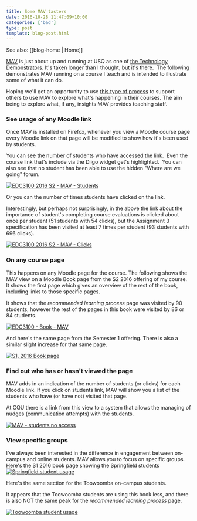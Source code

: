 ```yaml
---
title: Some MAV tasters
date: 2016-10-28 11:47:09+10:00
categories: ['bad']
type: post
template: blog-post.html
---
```


See also: [[blog-home | Home]]

[MAV](https://github.com/damoclark/mav-enterprise) is just about up and running at USQ as one of [the Technology Demonstrators](https://www.usq.edu.au/learning-teaching/demonstrators/about). It's taken longer than I thought, but it's there.  The following demonstrates MAV running on a course I teach and is intended to illustrate some of what it can do.

Hoping we'll get an opportunity to use [this type of process](/blog2/2016/09/08/making-course-activity-more-transparent-a-proposed-use-of-mav/#using) to support others to use MAV to explore what's happening in their courses. The aim being to explore what, if any, insights MAV provides teaching staff.

### See usage of any Moodle link

Once MAV is installed on Firefox, whenever you view a Moodle course page every Moodle link on that page will be modified to show how it's been used by students.

You can see the number of students who have accessed the link.  Even the course link that's include via the Diigo widget get's highlighted.  You can also see that no student has been able to use the hidden "Where are we going" forum.

[![EDC3100 2016 S2 - MAV - Students](images/30308832290_0a50493e94_z.jpg)](https://www.flickr.com/photos/david_jones/30308832290/in/dateposted-public/ "EDC3100 2016 S2 - MAV - Students")

Or you can the number of times students have clicked on the link.

Interestingly, but perhaps not surprisingly, in the above the link about the importance of student's completing course evaluations is clicked about once per student (51 students with 54 clicks), but the Assignment 3 specification has been visited at least 7 times per student (93 students with 696 clicks).

[![EDC3100 2016 S2 - MAV - Clicks](images/29976969954_ca9313f2e7_z.jpg)](https://www.flickr.com/photos/david_jones/29976969954/in/dateposted-public/ "EDC3100 2016 S2 - MAV - Clicks")

### On any course page

This happens on any Moodle page for the course. The following shows the MAV view on a Moodle Book page from the S2 2016 offering of my course. It shows the first page which gives an overview of the rest of the book, including links to those specific pages.

It shows that the _recommended learning process_ page was visited by 90 students, however the rest of the pages in this book were visited by 86 or 84 students.

[![EDC3100 - Book - MAV](images/30491845652_441b6218fd_z.jpg)](https://www.flickr.com/photos/david_jones/30491845652/in/dateposted-public/ "EDC3100 - Book - MAV")

And here's the same page from the Semester 1 offering. There is also a similar slight increase for that same page.

[![S1, 2016 Book page](images/30492286212_f17151b9e8_z.jpg)](https://www.flickr.com/photos/david_jones/30492286212/in/dateposted-public/ "S1, 2016 Book page")

### Find out who has or hasn't viewed the page

MAV adds in an indication of the number of students (or clicks) for each Moodle link. If you click on students link, MAV will show you a list of the students who have (or have not) visited that page.

At CQU there is a link from this view to a system that allows the managing of nudges (communication attempts) with the students.

[![MAV - students no access](images/29977117394_8143845fd7_z.jpg)](https://www.flickr.com/photos/david_jones/29977117394/in/dateposted-public/ "MAV - students no access")

### View specific groups

I've always been interested in the difference in engagement between on-campus and online students. MAV allows you to focus on specific groups. Here's the S1 2016 book page showing the Springfield students [![Springfield student usage](images/29977456554_cb669e7658.jpg)](https://www.flickr.com/photos/david_jones/29977456554/in/dateposted-public/ "Springfield student usage")

Here's the same section for the Toowoomba on-campus students.

It appears that the Toowoomba students are using this book less, and there is also NOT the same peak for the _recommended learning process_ page.

[![Toowoomba student usage](images/29975453003_b9a26287a1.jpg)](https://www.flickr.com/photos/david_jones/29975453003/in/dateposted-public/ "Toowoomba student usage")